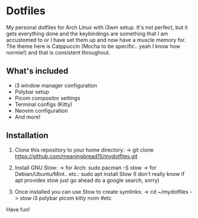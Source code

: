 # Dotfiles

My personal dotfiles for Arch Linux with i3wm setup.
It's not perfect, but it gets everything done and the keybindings are something that I am accustomed to or I have set them up and now have a muscle memory for. The theme here is Catppuccin (Mocha to be specific.. yeah I know how normie!) and that is consistent throughout.

## What's included
- i3 window manager configuration
- Polybar setup
- Picom compositor settings
- Terminal configs (Kitty)
- Neovim configuration
- And more!

## Installation

1. Clone this repository to your home directory:
    -> git clone https://github.com/meaningbread15/mydotfiles.git

2. Install GNU Stow:
    -> for Arch: sudo pacman -S stow
    -> for Debian/Ubuntu/Mint.. etc.: sudo apt install Stow (I don't really know if apt provides stow just go ahead do a google search, sorry)

3. Once installed you can use Stow to create symlinks:
    -> cd ~/mydotfiles
    -> stow i3 polybar picom kitty nvim #etc


Have fun!
